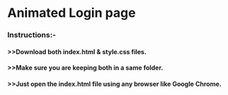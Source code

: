 # Animated Login page

### Instructions:-
#### >>Download both index.html & style.css files.
#### >>Make sure you are keeping both in a same folder. 
#### >>Just open the index.html file using any browser like Google Chrome.
